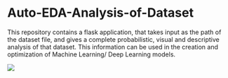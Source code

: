 # Auto-EDA-Analysis-of-Dataset

This repository contains a flask application, that takes input as the path of the dataset file, and gives a complete probabilistic, visual and descriptive analysis of that dataset. This information can be used in the creation and optimization of Machine Learning/ Deep Learning models.

<img src="https://github.com/AkshatRastogi-1nC0re/Auto-EDA-Analysis-of-Dataset/images/screenshot.png">
